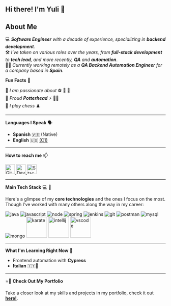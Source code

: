 ## Hi there! I'm Yuli 👋


## About Me

💻 _**Software Engineer** with a decade of experience, specializing in **backend development**._  
🛠️ _I’ve taken on various roles over the years, from **full-stack development** to **tech lead**, and more recently, **QA** and **automation**_.  
👩‍💻 _Currently working remotely as a **QA Backend Automation Engineer** for a company based in **Spain**_.

**Fun Facts** 🌟

🎯 _I am passionate about_ ⚽ 🎥 🍕 <br>
🎯 _Proud **Potterhead**_ ⚡ 🙋‍♀️  <br>
🎯 _I play chess_ ♟️ <br>

---

**Languages I Speak** 🗣

- **Spanish** 🇻🇪 (Native)
- **English** 🇺🇸 [(C1)](https://cert.efset.org/zLgeBE)

---

**How to reach me** 📫

<p align="left">
    <a href="https://github.com/ypdev19?tab=repositories">
      <img src="https://www.vectorlogo.zone/logos/github/github-tile.svg" alt="GitHub" width="30" height="30" />
    </a>
    <a href="https://dev.to/ypdev19">
      <img src="https://www.vectorlogo.zone/logos/devto/devto-icon.svg" alt="Dev.to" width="30" height="30" />
    </a>
    <a href="https://stackoverflow.com/users/18516849/ypdev19">
      <img src="https://www.vectorlogo.zone/logos/stackoverflow/stackoverflow-icon.svg" alt="StackOverflow" width="30" height="30" />
    </a>
</p>

---

**Main Tech Stack** 💻 🚀

Here's a glimpse of my **core technologies** and the ones I focus on the most. Though I’ve worked with many others along the way in my career:

<p align="left">
 <img src="https://www.vectorlogo.zone/logos/java/java-ar21.svg" alt="java"  />
 <img src="https://www.vectorlogo.zone/logos/javascript/javascript-icon.svg" alt="javascript"  />
 <img src="https://www.vectorlogo.zone/logos/nodejs/nodejs-ar21.svg" alt="node" />
 <img src="https://www.vectorlogo.zone/logos/springio/springio-icon.svg" alt="spring"/>

 <img src="https://www.vectorlogo.zone/logos/jenkins/jenkins-icon.svg" alt="jenkins"  />
 <img src="https://www.vectorlogo.zone/logos/git-scm/git-scm-icon.svg" alt="git" />
 <img src="https://www.vectorlogo.zone/logos/getpostman/getpostman-icon.svg" alt="postman"  />

 <img src="https://www.vectorlogo.zone/logos/mysql/mysql-ar21.svg" alt="mysql" />
 <img src="https://www.vectorlogo.zone/logos/mongodb/mongodb-icon.svg" alt="mongo" />

 <img src="https://cdn.jsdelivr.net/gh/devicons/devicon@latest/icons/karatelabs/karatelabs-original-wordmark.svg" alt="karate" width="65" height="65"  />
 <img src="https://cdn.jsdelivr.net/gh/devicons/devicon@latest/icons/intellij/intellij-original.svg" alt="intellij" width="65" height="65"  />
 <img src="https://cdn.jsdelivr.net/gh/devicons/devicon@latest/icons/vscode/vscode-original.svg" alt="vscode" width="65" height="65"  />
</p>

---

**What I'm Learning Right Now** 🌱
- Frontend automation with **Cypress**    
- **Italian** 🇮🇹🍕

---

⭐📁 **Check Out My Portfolio** 

Take a closer look at my skills and projects in my portfolio, check it out **[here!](https://github.com/ypdev19?tab=repositories)**.

<!--
**ypdev19/ypdev19** is a ✨ _special_ ✨ repository because its `README.md` (this file) appears on your GitHub profile.
&#128204;
Here are some ideas to get you started:
📝
🏆
⭐
🥇
📚
🎓
- 🔭 I’m currently working on ...
- 🌱 I’m currently learning ...
- 👯 I’m looking to collaborate on ...
- 🤔 I’m looking for help with ...
- 💬 Ask me about ...
- 📫 How to reach me: ...
- 😄 Pronouns: ...
- ⚡ Fun fact: ...
-->
